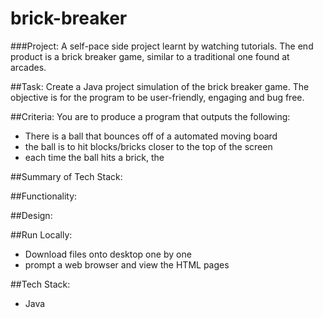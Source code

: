 # brick-breaker

###Project: A self-pace side project learnt by watching tutorials. The end product is a brick breaker game, similar to a traditional one found at arcades.

##Task: Create a Java project simulation of the brick breaker game. The objective is for the program to be user-friendly, engaging and bug free.

##Criteria: You are to produce a program that outputs the following:
- There is a ball that bounces off of a automated moving board
- the ball is to hit blocks/bricks closer to the top of the screen
- each time the ball hits a brick, the 

##Summary of Tech Stack: 

##Functionality: 

##Design:

##Run Locally:
- Download files onto desktop one by one
- prompt a web browser and view the HTML pages

##Tech Stack:
- Java
